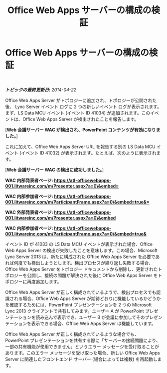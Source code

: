﻿---
title: Office Web Apps サーバーの構成の検証
TOCTitle: Office Web Apps サーバーの構成の検証
ms:assetid: f6e8ecbf-305d-4a13-92d0-b61dbd82b0ea
ms:mtpsurl: https://technet.microsoft.com/ja-jp/library/JJ205393(v=OCS.15)
ms:contentKeyID: 48274157
ms.date: 05/19/2016
mtps_version: v=OCS.15
ms.translationtype: HT
---

# Office Web Apps サーバーの構成の検証

 

_**トピックの最終更新日:** 2014-04-22_

Office Web Apps Server がトポロジーに追加され、トポロジーが公開された後、 Lync Server イベント ログに 2 つの新しいイベント ログが表示されます。まず、LS Data MCU イベント (イベント ID 41034) が追加されます。このイベントは、Office Web Apps Server が検出されたことを報告します。

\[**Web 会議サーバー WAC が検出され、PowerPoint コンテンツが有効になりました。**\]

これに加えて、Office Web Apps Server URL を報告する別の LS Data MCU イベント (イベント ID 41032) が表示されます。たとえば、次のように表示されます。

\[**Web 会議サーバー WAC の検出に成功しました。**\]

**WAC 内部発表者ページ: https://atl-officewebapps-001.litwareinc.com/m/Presenter.aspx?a=0\&embed=**

**WAC 内部参加者ページ: https://atl-officewebapps-001.litwareinc.com/m/ParticipantFrame.aspx?a=0\&embed=true&=**

**WAC 外部発表者ページ: https://atl-officewebapps-001.litwareinc.com/m/Presenter.aspx?a=0\&embed**

**WAC 内部参加者ページ: https://atl-officewebapps-001.litwareinc.com/m/ParticipantFrame.aspx?a=0\&embed=true&**

イベント ID が 41033 の LS Data MCU イベントが表示された場合、Office Web Apps Server の検出が失敗したことを意味します。この場合、Microsoft Lync Server 2013 は、新たに構成された Office Web Apps Server を必要であれば何度でも検出しようとします。検出プロセスが繰り返し失敗する場合、Office Web Apps Server をトポロジー ドキュメントから削除し、更新されたトポロジーを公開し、接続の問題が解決された後に Office Web Apps Server をトポロジーに再度追加します。

Office Web Apps Server が正しく構成されているようで、検出プロセスでも認識される場合、Office Web Apps Server が期待どおりに機能しているかどうかを確認するためには、PowerPoint プレゼンテーションを 2 つの Microsoft Lync 2013 クライアントで共有してみます。ユーザー A が PowerPoint プレゼンテーションを読み込んで表示でき、ユーザー B が会議に参加してそのプレゼンテーションを表示できる場合、Office Web Apps Server は機能しています。

Office Web Apps Server が正しく構成されているような場合でも、PowerPoint プレゼンテーションを共有する際に「サーバーの接続問題により、一部の共有機能が使用できません」というエラー メッセージを受け取ることがあります。このエラー メッセージを受け取った場合、新しい Office Web Apps Server に関連したフロントエンド サーバー (場合によっては複数) を再起動します。

